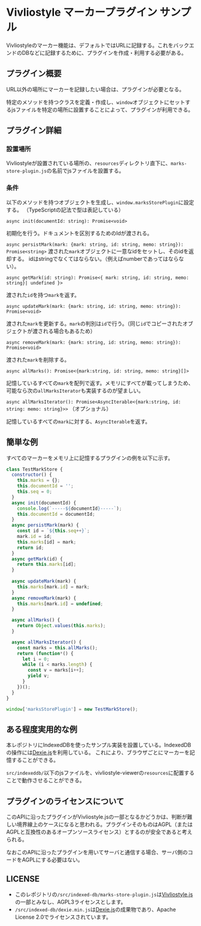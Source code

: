 # Vivliostyle マーカープラグイン サンプル

Vivliostyleのマーカー機能は、デフォルトではURLに記録する。これをバックエンドのDBなどに記録するために、プラグインを作成・利用する必要がある。

## プラグイン概要

URL以外の場所にマーカーを記録したい場合は、プラグインが必要となる。

特定のメソッドを持つクラスを定義・作成し、`window`オブジェクトにセットするjsファイルを特定の場所に設置することによって、プラグインが利用できる。

## プラグイン詳細

### 設置場所

Vivliostyleが設置されている場所の、`resources`ディレクトリ直下に、`marks-store-plugin.js`の名前でjsファイルを設置する。

### 条件

以下のメソッドを持つオブジェクトを生成し、`window.marksStorePlugin`に設定する。
（TypeScriptの記法で型は表記している）

`async init(documentId: string): Promise<void>` 

初期化を行う。ドキュメントを区別するためのIdが渡される。

`async persistMark(mark: {mark: string, id: string, memo: string}): Promise<string>`
渡された`mark`オブジェクトに一意なidをセットし、そのidを返却する。
idはstringでなくてはならない。（例えばnumberであってはならない）。

`async getMark(id: string): Promise<{ mark: string, id: string, memo: string}| undefined }>`

渡された`id`を持つ`mark`を返す。

`async updateMark(mark: {mark: string, id: string, memo: string}): Promise<void>`

渡された`mark`を更新する。`mark`の判別は`id`で行う。（同じ`id`でコピーされたオブジェクトが渡される場合もあるため）

`async removeMark(mark: {mark: string, id: string, memo: string}): Promise<void>`

渡された`mark`を削除する。

`async allMarks(): Promise<{mark:string, id: string, memo: string}[]>`

記憶しているすべての`mark`を配列で返す。メモリにすべてが載ってしまうため、可能なら次の`allMarksIterator`も実装するのが望ましい。

`async allMarksIterator(): Promise<AsyncIterable<{mark:string, id: string: memo: string}>>` （オプショナル）

記憶しているすべての`mark`に対する、`AsyncIterable`を返す。

## 簡単な例

すべてのマーカーをメモリ上に記憶するプラグインの例を以下に示す。

``` javascript
class TestMarkStore {
  constructor() {
    this.marks = {};
    this.documentId = '';
    this.seq = 0;
  }
  async init(documentId) {
    console.log(`-----${documentId}-----`);
    this.documentId = documentId;
  }
  async persistMark(mark) {
    const id = `${this.seq++}`;
    mark.id = id;
    this.marks[id] = mark;
    return id;
  }
  async getMark(id) {
    return this.marks[id];
  }
  
  async updateMark(mark) {
    this.marks[mark.id] = mark;
  }
  async removeMark(mark) {
    this.marks[mark.id] = undefined;
  }

  async allMarks() {
    return Object.values(this.marks);
  }

  async allMarksIterator() {
    const marks = this.allMarks();
    return (function*() {
      let i = 0;
      while (i < marks.length) {
        const v = marks[i++];
        yield v;
      }
    })();
  }
}

window['marksStorePlugin'] = new TestMarkStore();
```

## ある程度実用的な例

本レポジトリにIndexedDBを使ったサンプル実装を設置している。IndexedDBの操作には[Dexie.js](https://dexie.org)を利用している。
これにより、ブラウザごとにマーカーを記憶することができる。

`src/indexeddb/`以下のjsファイルを、vivliostyle-viewerの`resources`に配置することで動作させることができる。

## プラグインのライセンスについて

このAPIに沿ったプラグインがVivliostyle.jsの一部となるかどうかは、判断が難しい境界線上のケースになると思われる。プラグインそのものはAGPL（またはAGPLと互換性のあるオープンソースライセンス）とするのが安全であると考えられる。

なおこのAPIに沿ったプラグインを用いてサーバと通信する場合、サーバ側のコードをAGPLにする必要はない。

## LICENSE

* このレポジトリの`/src/indexed-db/marks-store-plugin.js`は[Vivliostyle.js](https://github.com/vivliostyle/vivliostyle.js)の一部とみなし、AGPL3ライセンスとします。
* `/src/indexed-db/dexie.min.js`は[Dexie.js](https://dexie.org)の成果物であり、Apache License 2.0でライセンスされています。
